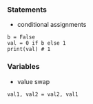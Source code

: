 ### Statements

* conditional assignments
```
b = False
val = 0 if b else 1
print(val) # 1
```

### Variables

* value swap
```
val1, val2 = val2, val1
```

